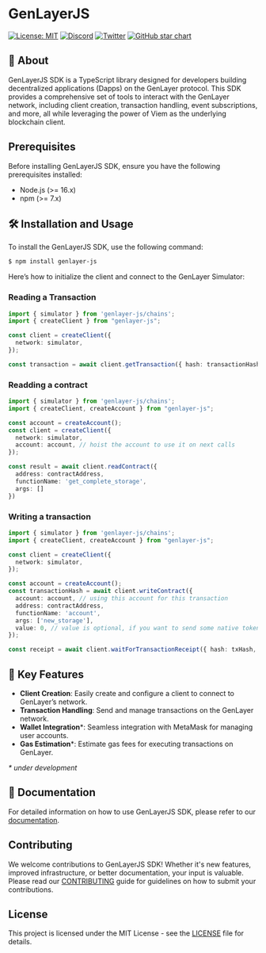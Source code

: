 # GenLayerJS

[![License: MIT](https://img.shields.io/badge/License-MIT-green.svg)](https://opensource.org/license/mit/)
[![Discord](https://dcbadge.vercel.app/api/server/8Jm4v89VAu?compact=true&style=flat)](https://discord.gg/VpfmXEMN66)
[![Twitter](https://img.shields.io/twitter/url/https/twitter.com/yeagerai.svg?style=social&label=Follow%20%40GenLayer)](https://x.com/GenLayer)
[![GitHub star chart](https://img.shields.io/github/stars/yeagerai/genlayer-js?style=social)](https://star-history.com/#yeagerai/genlayer-js)

## 👀 About

GenLayerJS SDK is a TypeScript library designed for developers building decentralized applications (Dapps) on the GenLayer protocol. This SDK provides a comprehensive set of tools to interact with the GenLayer network, including client creation, transaction handling, event subscriptions, and more, all while leveraging the power of Viem as the underlying blockchain client.

## Prerequisites

Before installing GenLayerJS SDK, ensure you have the following prerequisites installed:

- Node.js (>= 16.x)
- npm (>= 7.x)

## 🛠️ Installation and Usage

To install the GenLayerJS SDK, use the following command:
```bash
$ npm install genlayer-js
```
Here’s how to initialize the client and connect to the GenLayer Simulator:

### Reading a Transaction
```typescript
import { simulator } from 'genlayer-js/chains';
import { createClient } from "genlayer-js";

const client = createClient({
  network: simulator,
});

const transaction = await client.getTransaction({ hash: transactionHash })
```

### Readding a contract
```typescript
import { simulator } from 'genlayer-js/chains';
import { createClient, createAccount } from "genlayer-js";

const account = createAccount();
const client = createClient({
  network: simulator,
  account: account, // hoist the account to use it on next calls
});

const result = await client.readContract({
  address: contractAddress,
  functionName: 'get_complete_storage',
  args: []
})
```

### Writing a transaction
```typescript
import { simulator } from 'genlayer-js/chains';
import { createClient, createAccount } from "genlayer-js";

const client = createClient({
  network: simulator,
});

const account = createAccount();
const transactionHash = await client.writeContract({
  account: account, // using this account for this transaction
  address: contractAddress,
  functionName: 'account',
  args: ['new_storage'],
  value: 0, // value is optional, if you want to send some native token to the contract
});

const receipt = await client.waitForTransactionReceipt({ hash: txHash, status: TransactionStatus.FINALIZED}) //or ACCEPTED

```
## 🚀 Key Features

* **Client Creation**: Easily create and configure a client to connect to GenLayer’s network.
* **Transaction Handling**: Send and manage transactions on the GenLayer network.
* **Wallet Integration***: Seamless integration with MetaMask for managing user accounts.
* **Gas Estimation***: Estimate gas fees for executing transactions on GenLayer.

_* under development_

## 📖 Documentation

For detailed information on how to use GenLayerJS SDK, please refer to our [documentation](https://docs.genlayer.com/).



## Contributing

We welcome contributions to GenLayerJS SDK! Whether it's new features, improved infrastructure, or better documentation, your input is valuable. Please read our [CONTRIBUTING](https://github.com/yeagerai/genlayer-js/blob/main/CONTRIBUTING.md) guide for guidelines on how to submit your contributions.

## License

This project is licensed under the MIT License - see the [LICENSE](LICENSE) file for details.
